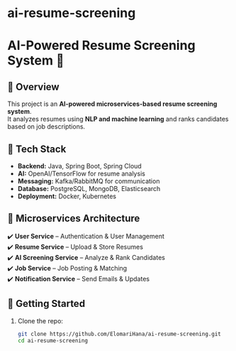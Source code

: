 # ai-resume-screening
# AI-Powered Resume Screening System 🚀

## 🔹 Overview
This project is an **AI-powered microservices-based resume screening system**.  
It analyzes resumes using **NLP and machine learning** and ranks candidates based on job descriptions.

## 📌 Tech Stack
- **Backend:** Java, Spring Boot, Spring Cloud
- **AI:** OpenAI/TensorFlow for resume analysis
- **Messaging:** Kafka/RabbitMQ for communication
- **Database:** PostgreSQL, MongoDB, Elasticsearch
- **Deployment:** Docker, Kubernetes

## 📁 Microservices Architecture
✔️ **User Service** – Authentication & User Management  
✔️ **Resume Service** – Upload & Store Resumes  
✔️ **AI Screening Service** – Analyze & Rank Candidates  
✔️ **Job Service** – Job Posting & Matching  
✔️ **Notification Service** – Send Emails & Updates

## 🚀 Getting Started
1. Clone the repo:
   ```bash
   git clone https://github.com/ElomariHana/ai-resume-screening.git
   cd ai-resume-screening

